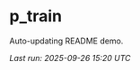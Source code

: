 # p_train

Auto-updating README demo.

<!--START_SECTION:status-->
_Last run: 2025-09-26 15:20 UTC_
<!--END_SECTION:status-->

















































































































































































































































































































































































































































































































































































































































































































































































































































































